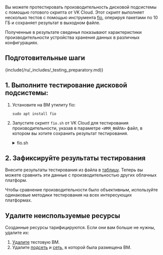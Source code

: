 Вы можете протестировать производительность дисковой подсистемы с помощью готового скрипта от VK Cloud. Этот скрипт выполняет несколько тестов с помощью инструмента [fio](https://fio.readthedocs.io/en/latest/fio_doc.html), оперируя пакетами по 10 ГБ и сохраняет результат в выходном файле.

Полученные в результате сведенья показывают характеристики производительности устройства хранения данных в различных конфигурациях.

## Подготовительные шаги

{include(/ru/_includes/_testing_preparatory.md)}

## 1. Выполните тестирование дисковой подсистемы:

1. Установите на ВМ утилиту fio:

    ```console
    sudo apt install fio
    ```

1. Запустите скрипт `fio.sh` от VK Cloud для тестирования производительности, указав в параметре `<ИМЯ_ФАЙЛА>` файл, в котором вы хотите сохранить результат тестирования.

    <details>
    <summary>fio.sh</summary>

    ```console
    #!/bin/bash

    # List of values for bs
    bs_values=("4k" "8k" "16k" "32k" "64k" "128k" "256k")

    # List of values for iodepth
    io_values=("1" "4" "8" "16" "32" "64")

    # Output file
    output_file="<ИМЯ_ФАЙЛА>"

    # Loop through each bs value for BW tests
    for io_value in "${io_values[@]}"
    do
        for bs_value in "${bs_values[@]}"
        do
            # BW Sequental Read
            echo "BW Sequental Read (BS = $bs_value, Queue Depth = $io_value, Thread = 1)" >> "$output_file"
            fio --bs="$bs_value" --direct=1 --buffered=0 --rw=read --ioengine=libaio --iodepth="$io_value" --numjobs=1 --runtime=30 --group_reporting --name=fio --size=10g >> "$output_file"
            echo "#" >> "$output_file"
            echo "#" >> "$output_file"

            # Sequental Write
            echo "BW Sequental Write (BS = $bs_value, Queue Depth = $io_value, Thread = 1)" >> "$output_file"
            fio --bs="$bs_value" --direct=1 --buffered=0 --rw=write --ioengine=libaio --iodepth="$io_value" --numjobs=1 --runtime=30 --group_reporting --name=fio --size=10g >> "$output_file"
            echo "#" >> "$output_file"
            echo "#" >> "$output_file"
        done
    done

    # Loop through each io value for IOPS tests
    for io_value in "${io_values[@]}"
    do
        for bs_value in "${bs_values[@]}"
        do
            # IOPS Random Read
            echo "IOPS Random Read (BS = $bs_value, Thread = 1, Queue size is $io_value)" >> "$output_file"
            fio --bs="$bs_value" --direct=1 --buffered=0 --rw=randread --ioengine=libaio --iodepth="$io_value" --numjobs=1 --runtime=30 --group_reporting --name=fio --size=10g >> "$output_file"
            echo "#" >> "$output_file"
            echo "#" >> "$output_file"

            # IOPS Random Write
            echo "IOPS Random Write (BS = $bs_value, Thread = 1, Queue size is $io_value)" >> "$output_file"
            fio --bs="$bs_value" --direct=1 --buffered=0 --rw=randwrite --ioengine=libaio --iodepth="$io_value" --numjobs=1 --runtime=30 --group_reporting --name=fio --size=10g >> "$output_file"
            echo "#" >> "$output_file"
            echo "#" >> "$output_file"

            # IOPS Mixed 70% read
            echo "IOPS Mixed 70% read (BS = $bs_value, Thread = 1, Queue size is $io_value)" >> "$output_file"
            fio --bs="$bs_value" --direct=1 --buffered=0 --rw=randrw --rwmixread=70 --ioengine=libaio --iodepth="$io_value" --numjobs=1 --runtime=30 --group_reporting --name=fio --size=10g >> "$output_file"
            echo "#" >> "$output_file"
            echo "#" >> "$output_file"

            # IOPS Mixed 30% read
            echo "IOPS Mixed 30% read (BS = $bs_value, Thread = 1, Queue size is $io_value)" >> "$output_file"
            fio --bs="$bs_value" --direct=1 --buffered=0 --rw=randrw --rwmixread=30 --ioengine=libaio --iodepth="$io_value" --numjobs=1 --runtime=30 --group_reporting --name=fio --size=10g >> "$output_file"
            echo "#" >> "$output_file"
            echo "#" >> "$output_file"
        done
    done
    ```

    </details>

## 2. Зафиксируйте результаты тестирования

Внесите результаты тестирования из файла в [таблицу](../assets/disk_testing.xlsx "download"). Теперь вы можете сравнить эти данные с производительностью других облачных платформ.

<warn>

Чтобы сравнение производительности было объективным, используйте одинаковые методики тестирования на всех интересующих платформах.

</warn>

## Удалите неиспользуемые ресурсы

Созданные ресурсы тарифицируются. Если они вам больше не нужны, удалите их:

1. [Удалите](/ru/computing/iaas/instructions/vm/vm-manage#delete_vm) тестовую ВМ.
1. Удалите [подсеть](/ru/networks/vnet/instructions/net#udalenie_podseti) и [сеть](/ru/networks/vnet/instructions/net#udalenie_seti), в которой была размещена ВМ.
